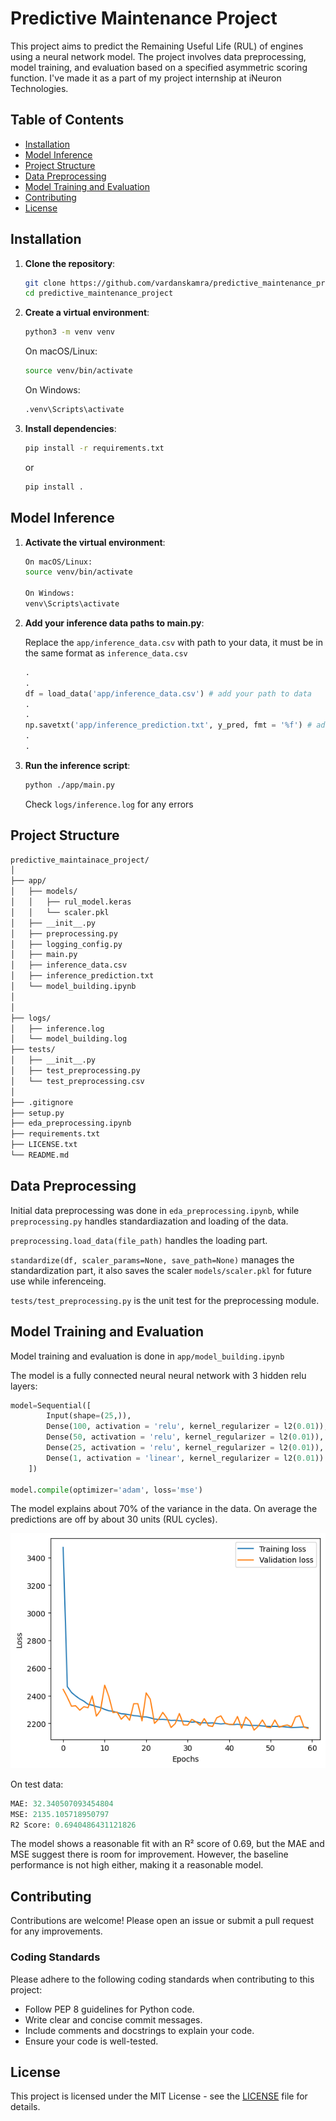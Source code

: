 # Predictive Maintenance Project

This project aims to predict the Remaining Useful Life (RUL) of engines using a neural network model. The project involves data preprocessing, model training, and evaluation based on a specified asymmetric scoring function. I've made it as a part of my project internship at iNeuron Technologies. 

## Table of Contents

- [Installation](#installation)
- [Model Inference](#model-inference)
- [Project Structure](#project-structure)
- [Data Preprocessing](#data-preprocessing)
- [Model Training and Evaluation](#model-training-and-evaluation)
- [Contributing](#contributing)
- [License](#license)

## Installation

1. **Clone the repository**:
    ```bash
    git clone https://github.com/vardanskamra/predictive_maintenance_project
    cd predictive_maintenance_project
    ```

2. **Create a virtual environment**:
    ```bash
    python3 -m venv venv
    ```

    On macOS/Linux:
    ```bash
    source venv/bin/activate
    ``` 

    On Windows:
    ```bash
    .venv\Scripts\activate
    ```

3. **Install dependencies**:
    ```bash
    pip install -r requirements.txt
    ```
    or
    ```bash
    pip install .

## Model Inference

1.  **Activate the virtual environment**:
    ```bash
    On macOS/Linux:
    source venv/bin/activate  

    On Windows:
    venv\Scripts\activate
    ```

2. **Add your inference data paths to main.py**:

    Replace the ```app/inference_data.csv``` with path to your data, it must be in the same format as ```inference_data.csv```
    ```python
    .
    .
    df = load_data('app/inference_data.csv') # add your path to data
    .
    .
    np.savetxt('app/inference_prediction.txt', y_pred, fmt = '%f') # add your path for predictions file
    .
    .
    ```

3. **Run the inference script**:
    ```bash
    python ./app/main.py
    ```
    Check ```logs/inference.log``` for any errors

## Project Structure

```bash
predictive_maintainace_project/
│
├── app/
│   ├── models/
│   │   ├── rul_model.keras
│   │   └── scaler.pkl
│   ├── __init__.py
│   ├── preprocessing.py
│   ├── logging_config.py
│   ├── main.py
│   ├── inference_data.csv
│   ├── inference_prediction.txt
│   └── model_building.ipynb
│ 
│ 
├── logs/
│   ├── inference.log
│   └── model_building.log
├── tests/
│   ├── __init__.py
│   ├── test_preprocessing.py
│   └── test_preprocessing.csv
│ 
├── .gitignore
├── setup.py
├── eda_preprocessing.ipynb
├── requirements.txt
├── LICENSE.txt
└── README.md

```

## Data Preprocessing
Initial data preprocessing was done in ```eda_preprocessing.ipynb```, while ```preprocessing.py``` handles standardiazation and loading of the data.

```preprocessing.load_data(file_path)``` handles the loading part.

```standardize(df, scaler_params=None, save_path=None)``` manages the standardization part, it also saves the scaler ```models/scaler.pkl``` for future use while inferenceing.

```tests/test_preprocessing.py``` is the unit test for the preprocessing module.

## Model Training and Evaluation

Model training and evaluation is done in ```app/model_building.ipynb``` 

The model is a fully connected neural neural network with 3 hidden relu layers:
```python
model=Sequential([
        Input(shape=(25,)),
        Dense(100, activation = 'relu', kernel_regularizer = l2(0.01)),
        Dense(50, activation = 'relu', kernel_regularizer = l2(0.01)),
        Dense(25, activation = 'relu', kernel_regularizer = l2(0.01)),
        Dense(1, activation = 'linear', kernel_regularizer = l2(0.01))
    ])

model.compile(optimizer='adam', loss='mse')
```

The model explains about 70% of the variance in the data. On average the predictions are off by about 30 units (RUL cycles). 

![Training History](app/model_training_history.png)

On test data:
```python
MAE: 32.340507093454804
MSE: 2135.105718950797
R2 Score: 0.6940486431121826
```

The model shows a reasonable fit with an R² score of 0.69, but the MAE and MSE suggest there is room for improvement. However, the baseline performance is not high either, making it a reasonable model.

## Contributing

Contributions are welcome! Please open an issue or submit a pull request for any improvements.
### Coding Standards

Please adhere to the following coding standards when contributing to this project:
- Follow PEP 8 guidelines for Python code.
- Write clear and concise commit messages.
- Include comments and docstrings to explain your code.
- Ensure your code is well-tested.

## License

This project is licensed under the MIT License - see the [LICENSE](LICENSE.txt) file for details.